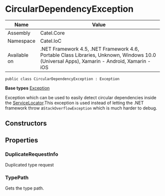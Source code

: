 

# CircularDependencyException

Name|Value
---|---
Assembly|Catel.Core
Namespace|Catel.IoC
Available on|.NET Framework 4.5, .NET Framework 4.6, Portable Class Libraries, Unknown, Windows 10.0 (Universal Apps), Xamarin - Android, Xamarin - iOS

```
public class CircularDependencyException : Exception
```

**Base types**
[Exception]()


Exception which can be used to easily detect circular dependencies inside the [ServiceLocator](#).This exception is used instead of letting the .NET framework throw a`StackOverflowException` which is much harder to debug.



## Constructors

## Properties

### DuplicateRequestInfo

Duplicated type request



### TypePath

Gets the type path.



